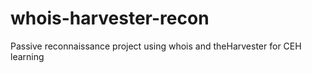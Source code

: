 # whois-harvester-recon
Passive reconnaissance project using whois and theHarvester for CEH learning
